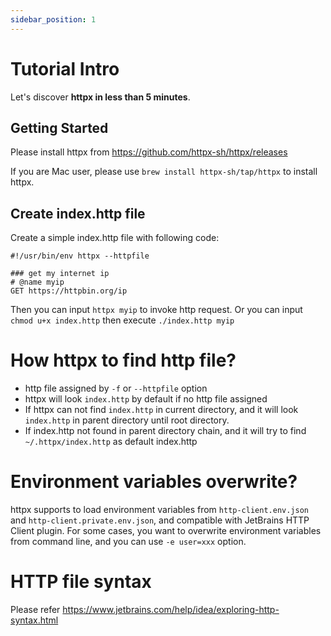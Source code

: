 ```yaml
---
sidebar_position: 1
---
```


# Tutorial Intro

Let's discover **httpx in less than 5 minutes**.

## Getting Started

Please install httpx from https://github.com/httpx-sh/httpx/releases

If you are Mac user, please use `brew install httpx-sh/tap/httpx` to install httpx.

## Create index.http file

Create a simple index.http file with following code:

```
#!/usr/bin/env httpx --httpfile

### get my internet ip
# @name myip
GET https://httpbin.org/ip

```

Then you can input `httpx myip` to invoke http request. Or you can input `chmod u+x index.http` then execute `./index.http myip`

# How httpx to find http file?

* http file assigned by `-f` or `--httpfile` option
* httpx will look `index.http` by default if no http file assigned
* If httpx can not find `index.http` in current directory, and it will look `index.http` in parent directory until root directory.
* If index.http not found in parent directory chain, and it will try to find `~/.httpx/index.http` as default index.http

# Environment variables overwrite?

httpx supports to load environment variables from `http-client.env.json` and `http-client.private.env.json`, and compatible with JetBrains HTTP Client plugin.
For some cases, you want to overwrite environment variables from command line, and you can use `-e user=xxx` option.

# HTTP file syntax

Please refer https://www.jetbrains.com/help/idea/exploring-http-syntax.html
